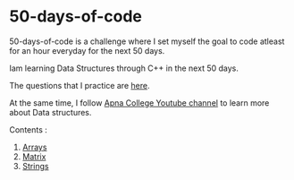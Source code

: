# 50-days-of-code

50-days-of-code is a challenge where I set myself the goal to code atleast for an hour everyday for the next 50 days.

Iam learning Data Structures through C++ in the next 50 days.

The questions that I practice are [here](https://docs.google.com/spreadsheets/d/1LWxA3xiZxUGToD7Nj3fVqSyOs9f5bx_zqsMjaQLcen8/edit#gid=2033272034).

At the same time, I follow [Apna College Youtube channel](https://www.youtube.com/watch?v=z9bZufPHFLU&list=PLfqMhTWNBTe0b2nM6JHVCnAkhQRGiZMSJ) to learn more about Data structures.

Contents :

1. [Arrays](https://github.com/vaishnavi-konda/100-days-of-code/tree/main/arrays_content.md)
2. [Matrix](https://github.com/vaishnavi-konda/100-days-of-code/tree/main/matrix_content.md)
3. [Strings](https://github.com/vaishnavi-konda/100-days-of-code/tree/main/strings_content.md)
